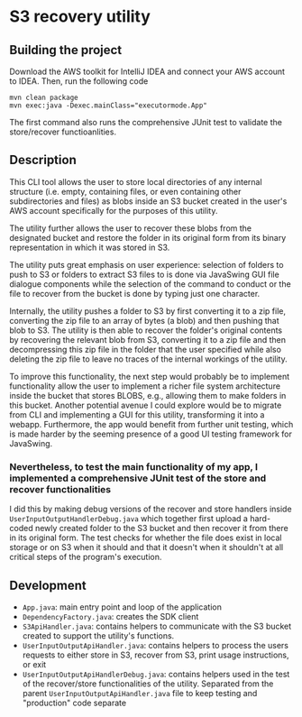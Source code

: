 

# S3 recovery utility

## Building the project
Download the AWS toolkit for IntelliJ IDEA and connect your AWS account to IDEA. Then, run the following code

```
mvn clean package
mvn exec:java -Dexec.mainClass="executormode.App" 
```
The first command also runs the comprehensive JUnit test to validate the store/recover functioanlities.

## Description
This CLI tool allows the user to store local directories of any internal structure (i.e. empty, containing files, or even containing other subdirectories and files) as blobs inside an S3 bucket created in the user's AWS account specifically for the purposes of this utility.

The utility further allows the user to recover these blobs from the designated bucket and restore the folder in its original form from its binary representation in which it was stored in S3.

The utility puts great emphasis on user experience: selection of folders to push to S3 or folders to extract S3 files to is done via JavaSwing GUI file dialogue components while the selection of the command to conduct or the file to recover from the bucket is done by typing just one character.

Internally, the utility pushes a folder to S3 by first converting it to a zip file, converting the zip file to an array of bytes (a blob) and then pushing that blob to S3. The utility is then able to recover the folder's original contents by recovering the relevant blob from S3, converting it to a zip file and then decompressing this zip file in the folder that the user specified while also deleting the zip file to leave no traces of the internal workings of the utility.

To improve this functionality, the next step would probably be to implement functionality allow the user to implement a richer file system architecture inside the bucket that stores BLOBS, e.g., allowing them to make folders in this bucket. Another potential avenue I could explore would be to migrate from CLI and implementing a GUI for this utility, transforming it into a webapp. Furthermore, the app would benefit from further unit testing, which is made harder by the seeming presence of a good UI testing framework for JavaSwing. 

### Nevertheless, to test the main functionality of my app, I implemented a comprehensive JUnit test of the store and recover functionalities 
I did this by making debug versions of the recover and store handlers inside `UserInputOutputHandlerDebug.java` which together first upload a hard-coded newly created folder to the S3 bucket and then recover it from there in its original form. The test checks for whether the file does exist in local storage or on S3 when it should and that it doesn't when it shouldn't at all critical steps of the program's execution.

## Development

- `App.java`: main entry point and loop of the application
- `DependencyFactory.java`: creates the SDK client
- `S3ApiHandler.java`: contains helpers to communicate with the S3 bucket created to support the utility's functions.
- `UserInputOutputApiHandler.java`: contains helpers to process the users requests to either store in S3, recover from S3, print usage instructions, or exit
- `UserInputOutputApiHandlerDebug.java`: contains helpers used in the test of the recover/store functionalities of the utility. Separated from the parent `UserInputOutputApiHandler.java` file to keep testing and "production" code separate

